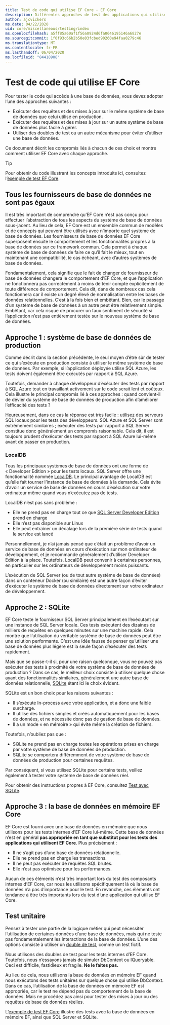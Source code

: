 ```yaml
---
title: Test de code qui utilise EF Core - EF Core
description: Différentes approches de test des applications qui utilisent EF Core.
author: ajcvickers
ms.date: 04/22/2020
uid: core/miscellaneous/testing/index
ms.openlocfilehash: a5ff85a60af1f56a0924d6fa0646195146a6827e
ms.sourcegitcommit: 1f0f93c66b2b50e03fcbed90260e94faa0279c46
ms.translationtype: MT
ms.contentlocale: fr-FR
ms.lasthandoff: 06/04/2020
ms.locfileid: "84418908"
---
```

# <a name="testing-code-that-uses-ef-core"></a>Test de code qui utilise EF Core

Pour tester le code qui accède à une base de données, vous devez adopter l’une des approches suivantes :
* Exécuter des requêtes et des mises à jour sur le même système de base de données que celui utilisé en production.
* Exécuter des requêtes et des mises à jour sur un autre système de base de données plus facile à gérer.
* Utiliser des doubles de test ou un autre mécanisme pour éviter d’utiliser une base de données.

Ce document décrit les compromis liés à chacun de ces choix et montre comment utiliser EF Core avec chaque approche.  

> [!TIP]
> Pour obtenir du code illustrant les concepts introduits ici, consultez l’[exemple de test EF Core](xref:core/miscellaneous/testing/testing-sample). 

## <a name="all-database-providers-are-not-equal"></a>Tous les fournisseurs de base de données ne sont pas égaux

Il est très important de comprendre qu’EF Core n’est pas conçu pour effectuer l’abstraction de tous les aspects du système de base de données sous-jacent.
Au lieu de cela, EF Core est un ensemble commun de modèles et de concepts qui peuvent être utilisés avec n’importe quel système de base de données.
Les fournisseurs de base de données EF Core superposent ensuite le comportement et les fonctionnalités propres à la base de données sur ce framework commun.
Cela permet à chaque système de base de données de faire ce qu’il fait le mieux, tout en maintenant une compatibilité, le cas échéant, avec d’autres systèmes de base de données. 

Fondamentalement, cela signifie que le fait de changer de fournisseur de base de données changera le comportement d’EF Core, et que l’application ne fonctionnera pas correctement à moins de tenir compte explicitement de toute différence de comportement.
Cela dit, dans de nombreux cas cela fonctionnera car il existe un degré élevé de normalisation entre les bases de données relationnelles.
C’est à la fois bien et embêtant.
Bien, car le passage d’un système de base de données à un autre peut être relativement simple.
Embêtant, car cela risque de procurer un faux sentiment de sécurité si l’application n’est pas entièrement testée sur le nouveau système de base de données.  

## <a name="approach-1-production-database-system"></a>Approche 1 : système de base de données de production

Comme décrit dans la section précédente, le seul moyen d’être sûr de tester ce qui s’exécute en production consiste à utiliser le même système de base de données.
Par exemple, si l’application déployée utilise SQL Azure, les tests doivent également être exécutés par rapport à SQL Azure.

Toutefois, demander à chaque développeur d’exécuter des tests par rapport à SQL Azure tout en travaillant activement sur le code serait lent et coûteux.
Cela illustre le principal compromis lié à ces approches : quand convient-il de dévier du système de base de données de production afin d’améliorer l’efficacité des tests ?

Heureusement, dans ce cas la réponse est très facile : utilisez des serveurs SQL locaux pour les tests des développeurs.
SQL Azure et SQL Server sont extrêmement similaires ; exécuter des tests par rapport à SQL Server constitue donc généralement un compromis raisonnable.
Cela dit, il est toujours prudent d’exécuter des tests par rapport à SQL Azure lui-même avant de passer en production.
 
### <a name="localdb"></a>LocalDB 

Tous les principaux systèmes de base de données ont une forme de « Developer Edition » pour les tests locaux.
SQL Server offre une fonctionnalité nommée [LocalDB](/sql/database-engine/configure-windows/sql-server-express-localdb?view=sql-server-ver15).
Le principal avantage de LocalDB est qu’elle fait tourner l’instance de base de données à la demande.
Cela évite d’avoir un service de base de données en cours d’exécution sur votre ordinateur même quand vous n’exécutez pas de tests.

LocalDB n’est pas sans problème :
* Elle ne prend pas en charge tout ce que [SQL Server Developer Edition](/sql/sql-server/editions-and-components-of-sql-server-2016?view=sql-server-ver15) prend en charge
* Elle n’est pas disponible sur Linux
* Elle peut entraîner un décalage lors de la première série de tests quand le service est lancé

Personnellement, je n’ai jamais pensé que c’était un problème d’avoir un service de base de données en cours d’exécution sur mon ordinateur de développement, et je recommande généralement d’utiliser Developer Edition à la place.
Toutefois, LocalDB peut convenir à certaines personnes, en particulier sur les ordinateurs de développement moins puissants.

L’exécution de SQL Server (ou de tout autre système de base de données) dans un conteneur Docker (ou similaire) est une autre façon d’éviter d’exécuter le système de base de données directement sur votre ordinateur de développement.  

## <a name="approach-2-sqlite"></a>Approche 2 : SQLite

EF Core teste le fournisseur SQL Server principalement en l’exécutant sur une instance de SQL Server locale.
Ces tests exécutent des dizaines de milliers de requêtes en quelques minutes sur une machine rapide.
Cela montre que l’utilisation du véritable système de base de données peut être une solution performante.
C’est une idée fausse de penser qu’utiliser une base de données plus légère est la seule façon d’exécuter des tests rapidement.

Mais que se passe-t-il si, pour une raison quelconque, vous ne pouvez pas exécuter des tests à proximité de votre système de base de données de production ?
Dans ce cas, le meilleur choix consiste à utiliser quelque chose ayant des fonctionnalités similaires,
généralement une autre base de données relationnelle, [SQLite](https://sqlite.org/index.html) étant ici le choix évident.

SQLite est un bon choix pour les raisons suivantes :
* Il s’exécute In-process avec votre application, et a donc une faible surcharge.
* Il utilise des fichiers simples et créés automatiquement pour les bases de données, et ne nécessite donc pas de gestion de base de données.
* Il a un mode « en mémoire » qui évite même la création de fichiers.

Toutefois, n’oubliez pas que :
* SQLite ne prend pas en charge toutes les opérations prises en charge par votre système de base de données de production.
* SQLite se comportera différemment de votre système de base de données de production pour certaines requêtes.

Par conséquent, si vous utilisez SQLite pour certains tests, veillez également à tester votre système de base de données réel.

Pour obtenir des instructions propres à EF Core, consultez [Test avec SQLite](xref:core/miscellaneous/testing/sqlite). 

## <a name="approach-3-the-ef-core-in-memory-database"></a>Approche 3 : la base de données en mémoire EF Core

EF Core est fourni avec une base de données en mémoire que nous utilisons pour les tests internes d’EF Core lui-même.
Cette base de données n’est en général **pas appropriée en tant que substitut pour les tests des applications qui utilisent EF Core**. Plus précisément :

* Il ne s’agit pas d’une base de données relationnelle.
* Elle ne prend pas en charge les transactions.
* Il ne peut pas exécuter de requêtes SQL brutes.
* Elle n’est pas optimisée pour les performances.

Aucun de ces éléments n’est très important lors du test des composants internes d’EF Core, car nous les utilisons spécifiquement là où la base de données n’a pas d’importance pour le test.
En revanche, ces éléments ont tendance à être très importants lors du test d’une application qui utilise EF Core.

## <a name="unit-testing"></a>Test unitaire

Pensez à tester une partie de la logique métier qui peut nécessiter l’utilisation de certaines données d’une base de données, mais qui ne teste pas fondamentalement les interactions de la base de données.
L’une des options consiste à utiliser un [double de test](https://en.wikipedia.org/wiki/Test_double), comme un test fictif.

Nous utilisons des doubles de test pour les tests internes d’EF Core.
Toutefois, nous n’essayons jamais de simuler DbContext ou IQueryable.
Ceci est difficile, fastidieux et fragile.
**Ne le faites pas.**

Au lieu de cela, nous utilisons la base de données en mémoire EF quand nous exécutons des tests unitaires sur quelque chose qui utilise DbContext.
Dans ce cas, l’utilisation de la base de données en mémoire EF est appropriée, car le test ne dépend pas du comportement de la base de données.
Mais ne procédez pas ainsi pour tester des mises à jour ou des requêtes de base de données réelles.   

L’[exemple de test EF Core](xref:core/miscellaneous/testing/testing-sample) illustre des tests avec la base de données en mémoire EF, ainsi que SQL Server et SQLite. 

